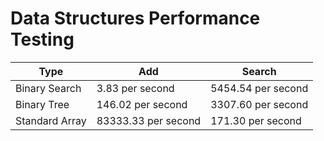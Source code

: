 # Data Structures Performance Testing

| Type           | Add                 | Search             |
| -------------- | ------------------- | ------------------ |
| Binary Search  | 3.83 per second     | 5454.54 per second |
| Binary Tree    | 146.02 per second   | 3307.60 per second |
| Standard Array | 83333.33 per second | 171.30 per second  |


